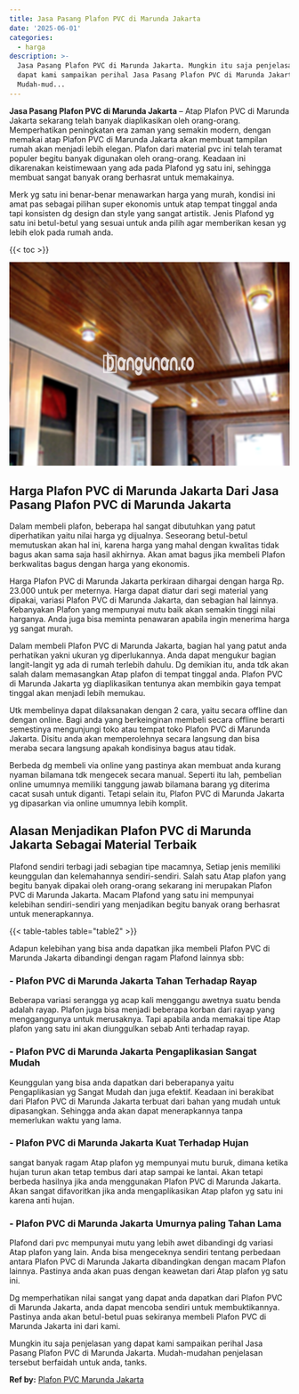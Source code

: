 ```yaml
---
title: Jasa Pasang Plafon PVC di Marunda Jakarta
date: '2025-06-01'
categories:
  - harga
description: >-
  Jasa Pasang Plafon PVC di Marunda Jakarta. Mungkin itu saja penjelasan yang
  dapat kami sampaikan perihal Jasa Pasang Plafon PVC di Marunda Jakarta.
  Mudah-mud...
---
```


**Jasa Pasang Plafon PVC di Marunda Jakarta** – Atap Plafon PVC di Marunda Jakarta sekarang telah banyak diaplikasikan oleh orang-orang. Memperhatikan peningkatan era zaman yang semakin modern, dengan memakai atap Plafon PVC di Marunda Jakarta akan membuat tampilan rumah akan menjadi lebih elegan. Plafon dari material pvc ini telah teramat populer begitu banyak digunakan oleh orang-orang. Keadaan ini dikarenakan keistimewaan yang ada pada Plafond yg satu ini, sehingga membuat sangat banyak orang berhasrat untuk memakainya.

Merk yg satu ini benar-benar menawarkan harga yang murah, kondisi ini amat pas sebagai pilihan super ekonomis untuk atap tempat tinggal anda tapi konsisten dg design dan style yang sangat artistik. Jenis Plafond yg satu ini betul-betul yang sesuai untuk anda pilih agar memberikan kesan yg lebih elok pada rumah anda.

{{< toc >}}

![Jasa Pasang Plafon PVC di Marunda Jakarta](/images/flafond-pvc-murah18.png)

## Harga Plafon PVC di Marunda Jakarta Dari Jasa Pasang Plafon PVC di Marunda Jakarta

Dalam membeli plafon, beberapa hal sangat dibutuhkan yang patut diperhatikan yaitu nilai harga yg dijualnya. Seseorang betul-betul memutuskan akan hal ini, karena harga yang mahal dengan kwalitas tidak bagus akan sama saja hasil akhirnya. Akan amat bagus jika membeli Plafon berkwalitas bagus dengan harga yang ekonomis.

Harga Plafon PVC di Marunda Jakarta perkiraan dihargai dengan harga Rp. 23.000 untuk per meternya. Harga dapat diatur dari segi material yang dipakai, variasi Plafon PVC di Marunda Jakarta, dan sebagian hal lainnya. Kebanyakan Plafon yang mempunyai mutu baik akan semakin tinggi nilai harganya. Anda juga bisa meminta penawaran apabila ingin menerima harga yg sangat murah.

Dalam membeli Plafon PVC di Marunda Jakarta, bagian hal yang patut anda perhatikan yakni ukuran yg diperlukannya. Anda dapat mengukur bagian langit-langit yg ada di rumah terlebih dahulu. Dg demikian itu, anda tdk akan salah dalam memasangkan Atap plafon di tempat tinggal anda. Plafon PVC di Marunda Jakarta yg diaplikasikan tentunya akan membikin gaya tempat tinggal akan menjadi lebih memukau.

Utk membelinya dapat dilaksanakan dengan 2 cara, yaitu secara offline dan dengan online. Bagi anda yang berkeinginan membeli secara offline berarti semestinya mengunjungi toko atau tempat toko Plafon PVC di Marunda Jakarta. Disitu anda akan memperolehnya secara langsung dan bisa meraba secara langsung apakah kondisinya bagus atau tidak.

Berbeda dg membeli via online yang pastinya akan membuat anda kurang nyaman bilamana tdk mengecek secara manual. Seperti itu lah, pembelian online umumnya memiliki tanggung jawab bilamana barang yg diterima cacat susah untuk diganti. Tetapi selain itu, Plafon PVC di Marunda Jakarta yg dipasarkan via online umumnya lebih komplit.

## Alasan Menjadikan Plafon PVC di Marunda Jakarta Sebagai Material Terbaik

Plafond sendiri terbagi jadi sebagian tipe macamnya, Setiap jenis memiliki keunggulan dan kelemahannya sendiri-sendiri. Salah satu Atap plafon yang begitu banyak dipakai oleh orang-orang sekarang ini merupakan Plafon PVC di Marunda Jakarta. Macam Plafond yang satu ini mempunyai kelebihan sendiri-sendiri yang menjadikan begitu banyak orang berhasrat untuk menerapkannya.

{{< table-tables table="table2" >}}

Adapun kelebihan yang bisa anda dapatkan jika membeli Plafon PVC di Marunda Jakarta dibandingi dengan ragam Plafond lainnya sbb:

### \- Plafon PVC di Marunda Jakarta Tahan Terhadap Rayap

Beberapa variasi serangga yg acap kali menggangu awetnya suatu benda adalah rayap. Plafon juga bisa menjadi beberapa korban dari rayap yang mengganggunya untuk merusaknya. Tapi apabila anda memakai tipe Atap plafon yang satu ini akan diunggulkan sebab Anti terhadap rayap.

### \- Plafon PVC di Marunda Jakarta Pengaplikasian Sangat Mudah

Keunggulan yang bisa anda dapatkan dari beberapanya yaitu Pengaplikasian yg Sangat Mudah dan juga efektif. Keadaan ini berakibat dari Plafon PVC di Marunda Jakarta terbuat dari bahan yang mudah untuk dipasangkan. Sehingga anda akan dapat menerapkannya tanpa memerlukan waktu yang lama.

### \- Plafon PVC di Marunda Jakarta Kuat Terhadap Hujan

sangat banyak ragam Atap plafon yg mempunyai mutu buruk, dimana ketika hujan turun akan tetap tembus dari atap sampai ke lantai. Akan tetapi berbeda hasilnya jika anda menggunakan Plafon PVC di Marunda Jakarta. Akan sangat difavoritkan jika anda mengaplikasikan Atap plafon yg satu ini karena anti hujan.

### \- Plafon PVC di Marunda Jakarta Umurnya paling Tahan Lama

Plafond dari pvc mempunyai mutu yang lebih awet dibandingi dg variasi Atap plafon yang lain. Anda bisa mengeceknya sendiri tentang perbedaan antara Plafon PVC di Marunda Jakarta dibandingkan dengan macam Plafon lainnya. Pastinya anda akan puas dengan keawetan dari Atap plafon yg satu ini.

Dg memperhatikan nilai sangat yang dapat anda dapatkan dari Plafon PVC di Marunda Jakarta, anda dapat mencoba sendiri untuk membuktikannya. Pastinya anda akan betul-betul puas sekiranya membeli Plafon PVC di Marunda Jakarta ini dari kami.

Mungkin itu saja penjelasan yang dapat kami sampaikan perihal Jasa Pasang Plafon PVC di Marunda Jakarta. Mudah-mudahan penjelasan tersebut berfaidah untuk anda, tanks.

**Ref by:** [Plafon PVC Marunda Jakarta](https://id.wikipedia.org/wiki/Plafon)
